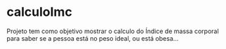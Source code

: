 # calculoImc

Projeto tem como objetivo mostrar o calculo do Índice de massa corporal
para saber se a pessoa está no peso ideal, ou está obesa...
